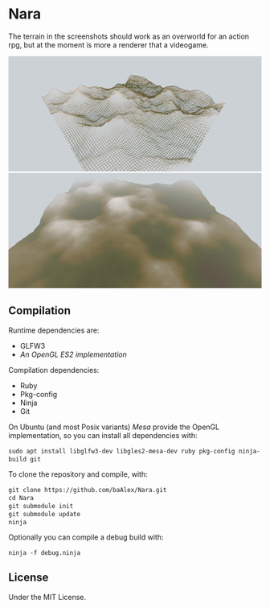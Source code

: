 Nara
====

The terrain in the screenshots should work as an overworld for an action rpg,
but at the moment is more a renderer that a videogame.

![screenshot](./documentation/screenshot-02.png)
![screenshot](./documentation/screenshot-03.png)


Compilation
-----------
Runtime dependencies are:
 - GLFW3
 - *An OpenGL ES2 implementation*

Compilation dependencies:
 - Ruby
 - Pkg-config
 - Ninja
 - Git

On Ubuntu (and most Posix variants) *Mesa* provide the OpenGL implementation,
so you can install all dependencies with:
```
sudo apt install libglfw3-dev libgles2-mesa-dev ruby pkg-config ninja-build git
```

To clone the repository and compile, with:
```
git clone https://github.com/baAlex/Nara.git
cd Nara
git submodule init
git submodule update
ninja
```

Optionally you can compile a debug build with:
```
ninja -f debug.ninja
```


License
-------
Under the MIT License.
